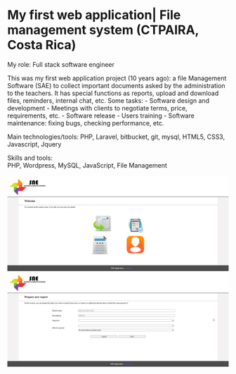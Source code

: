 <h1>My first web application| File management system (CTPAIRA, Costa Rica)</h1>

<span>My role: Full stack software engineer</span>
<br>
<p>
This was my first web application project (10 years ago): a file Management Software (SAE) to collect important documents asked by the administration to the teachers. It has special functions as reports, upload and download files, reminders, internal chat, etc.
Some tasks:
- Software design and development
- Meetings with clients to negotiate terms, price, requirements, etc.
- Software release
- Users training
- Software maintenance: fixing bugs, checking performance, etc.

Main technologies/tools: PHP, Laravel, bitbucket, git, mysql, HTML5, CSS3, Javascript, Jquery
</p>
<span>Skills and tools:</span>
<br>
<div>
	PHP, Wordpress, MySQL, JavaScript, File Management
</div>
<br>
<div>
<img src="resources/SAE Index.png">
<br>
<img src="resources/sae reports request.png">
</div>
